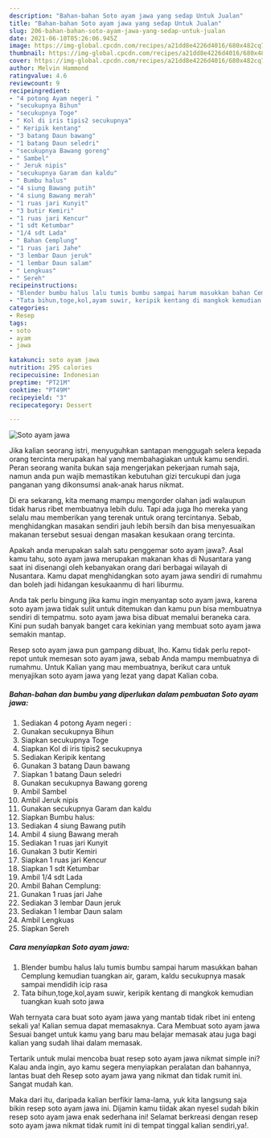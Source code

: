 ```yaml
---
description: "Bahan-bahan Soto ayam jawa yang sedap Untuk Jualan"
title: "Bahan-bahan Soto ayam jawa yang sedap Untuk Jualan"
slug: 206-bahan-bahan-soto-ayam-jawa-yang-sedap-untuk-jualan
date: 2021-06-10T05:26:06.945Z
image: https://img-global.cpcdn.com/recipes/a21dd8e4226d4016/680x482cq70/soto-ayam-jawa-foto-resep-utama.jpg
thumbnail: https://img-global.cpcdn.com/recipes/a21dd8e4226d4016/680x482cq70/soto-ayam-jawa-foto-resep-utama.jpg
cover: https://img-global.cpcdn.com/recipes/a21dd8e4226d4016/680x482cq70/soto-ayam-jawa-foto-resep-utama.jpg
author: Melvin Hammond
ratingvalue: 4.6
reviewcount: 9
recipeingredient:
- "4 potong Ayam negeri "
- "secukupnya Bihun"
- "secukupnya Toge"
- " Kol di iris tipis2 secukupnya"
- " Keripik kentang"
- "3 batang Daun bawang"
- "1 batang Daun seledri"
- "secukupnya Bawang goreng"
- " Sambel"
- " Jeruk nipis"
- "secukupnya Garam dan kaldu"
- " Bumbu halus"
- "4 siung Bawang putih"
- "4 siung Bawang merah"
- "1 ruas jari Kunyit"
- "3 butir Kemiri"
- "1 ruas jari Kencur"
- "1 sdt Ketumbar"
- "1/4 sdt Lada"
- " Bahan Cemplung"
- "1 ruas jari Jahe"
- "3 lembar Daun jeruk"
- "1 lembar Daun salam"
- " Lengkuas"
- " Sereh"
recipeinstructions:
- "Blender bumbu halus lalu tumis bumbu sampai harum masukkan bahan Cemplung kemudian tuangkan air, garam, kaldu secukupnya masak sampai mendidih icip rasa"
- "Tata bihun,toge,kol,ayam suwir, keripik kentang di mangkok kemudian tuangkan kuah soto jawa"
categories:
- Resep
tags:
- soto
- ayam
- jawa

katakunci: soto ayam jawa 
nutrition: 295 calories
recipecuisine: Indonesian
preptime: "PT21M"
cooktime: "PT49M"
recipeyield: "3"
recipecategory: Dessert

---
```



![Soto ayam jawa](https://img-global.cpcdn.com/recipes/a21dd8e4226d4016/680x482cq70/soto-ayam-jawa-foto-resep-utama.jpg)

Jika kalian seorang istri, menyuguhkan santapan menggugah selera kepada orang tercinta merupakan hal yang membahagiakan untuk kamu sendiri. Peran seorang  wanita bukan saja mengerjakan pekerjaan rumah saja, namun anda pun wajib memastikan kebutuhan gizi tercukupi dan juga panganan yang dikonsumsi anak-anak harus nikmat.

Di era  sekarang, kita memang mampu mengorder olahan jadi walaupun tidak harus ribet membuatnya lebih dulu. Tapi ada juga lho mereka yang selalu mau memberikan yang terenak untuk orang tercintanya. Sebab, menghidangkan masakan sendiri jauh lebih bersih dan bisa menyesuaikan makanan tersebut sesuai dengan masakan kesukaan orang tercinta. 



Apakah anda merupakan salah satu penggemar soto ayam jawa?. Asal kamu tahu, soto ayam jawa merupakan makanan khas di Nusantara yang saat ini disenangi oleh kebanyakan orang dari berbagai wilayah di Nusantara. Kamu dapat menghidangkan soto ayam jawa sendiri di rumahmu dan boleh jadi hidangan kesukaanmu di hari liburmu.

Anda tak perlu bingung jika kamu ingin menyantap soto ayam jawa, karena soto ayam jawa tidak sulit untuk ditemukan dan kamu pun bisa membuatnya sendiri di tempatmu. soto ayam jawa bisa dibuat memalui beraneka cara. Kini pun sudah banyak banget cara kekinian yang membuat soto ayam jawa semakin mantap.

Resep soto ayam jawa pun gampang dibuat, lho. Kamu tidak perlu repot-repot untuk memesan soto ayam jawa, sebab Anda mampu membuatnya di rumahmu. Untuk Kalian yang mau membuatnya, berikut cara untuk menyajikan soto ayam jawa yang lezat yang dapat Kalian coba.

<!--inarticleads1-->

##### Bahan-bahan dan bumbu yang diperlukan dalam pembuatan Soto ayam jawa:

1. Sediakan 4 potong Ayam negeri :
1. Gunakan secukupnya Bihun
1. Siapkan secukupnya Toge
1. Siapkan  Kol di iris tipis2 secukupnya
1. Sediakan  Keripik kentang
1. Gunakan 3 batang Daun bawang
1. Siapkan 1 batang Daun seledri
1. Gunakan secukupnya Bawang goreng
1. Ambil  Sambel
1. Ambil  Jeruk nipis
1. Gunakan secukupnya Garam dan kaldu
1. Siapkan  Bumbu halus:
1. Sediakan 4 siung Bawang putih
1. Ambil 4 siung Bawang merah
1. Sediakan 1 ruas jari Kunyit
1. Gunakan 3 butir Kemiri
1. Siapkan 1 ruas jari Kencur
1. Siapkan 1 sdt Ketumbar
1. Ambil 1/4 sdt Lada
1. Ambil  Bahan Cemplung:
1. Gunakan 1 ruas jari Jahe
1. Sediakan 3 lembar Daun jeruk
1. Sediakan 1 lembar Daun salam
1. Ambil  Lengkuas
1. Siapkan  Sereh




<!--inarticleads2-->

##### Cara menyiapkan Soto ayam jawa:

1. Blender bumbu halus lalu tumis bumbu sampai harum masukkan bahan Cemplung kemudian tuangkan air, garam, kaldu secukupnya masak sampai mendidih icip rasa
1. Tata bihun,toge,kol,ayam suwir, keripik kentang di mangkok kemudian tuangkan kuah soto jawa




Wah ternyata cara buat soto ayam jawa yang mantab tidak ribet ini enteng sekali ya! Kalian semua dapat memasaknya. Cara Membuat soto ayam jawa Sesuai banget untuk kamu yang baru mau belajar memasak atau juga bagi kalian yang sudah lihai dalam memasak.

Tertarik untuk mulai mencoba buat resep soto ayam jawa nikmat simple ini? Kalau anda ingin, ayo kamu segera menyiapkan peralatan dan bahannya, lantas buat deh Resep soto ayam jawa yang nikmat dan tidak rumit ini. Sangat mudah kan. 

Maka dari itu, daripada kalian berfikir lama-lama, yuk kita langsung saja bikin resep soto ayam jawa ini. Dijamin kamu tiidak akan nyesel sudah bikin resep soto ayam jawa enak sederhana ini! Selamat berkreasi dengan resep soto ayam jawa nikmat tidak rumit ini di tempat tinggal kalian sendiri,ya!.


